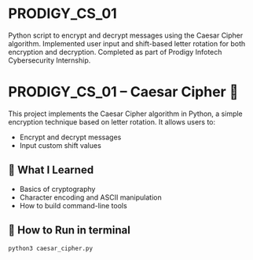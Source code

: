 # PRODIGY_CS_01
Python script to encrypt and decrypt messages using the Caesar Cipher algorithm. Implemented user input and shift-based letter rotation for both encryption and decryption. Completed as part of Prodigy Infotech Cybersecurity Internship.


# PRODIGY_CS_01 – Caesar Cipher 🔐

This project implements the Caesar Cipher algorithm in Python, a simple encryption technique based on letter rotation. It allows users to:
- Encrypt and decrypt messages
- Input custom shift values

## 🧠 What I Learned
- Basics of cryptography
- Character encoding and ASCII manipulation
- How to build command-line tools

## 🚀 How to Run in terminal
```bash
python3 caesar_cipher.py

